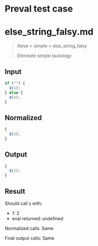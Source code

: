 # Preval test case

# else_string_falsy.md

> ifelse > simple > else_string_falsy
>
> Eliminate simple tautology

## Input

`````js filename=intro
if ("") {
  $(1);
} else {
  $(2);
}
`````

## Normalized

`````js filename=intro
{
  $(2);
}
`````

## Output

`````js filename=intro
{
  $(2);
}
`````

## Result

Should call `$` with:
 - 1: 2
 - eval returned: undefined

Normalized calls: Same

Final output calls: Same
